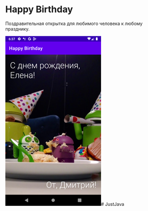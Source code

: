 # Happy Birthday

Поздравительная открытка для любимого человека к любому празднику.

![](app/src/main/res/drawable/screenshot_20220829_155500.png)# JustJava

